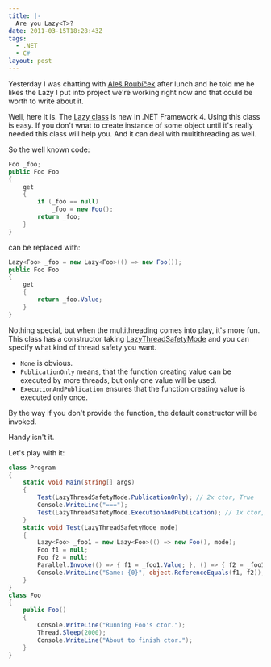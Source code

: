 ```yaml
---
title: |-
  Are you Lazy<T>?
date: 2011-03-15T18:28:43Z
tags:
  - .NET
  - C#
layout: post
---
```

Yesterday I was chatting with [Aleš Roubíček][1] after lunch and he told me he likes the Lazy<T> I put into project we're working right now and that could be worth to write about it.

Well, here it is. The [Lazy<T> class][2] is new in .NET Framework 4. Using this class is easy. If you don't wnat to create instance of some object until it's really needed this class will help you. And it can deal with multithreading as well.

So the well known code:

```csharp
Foo _foo;
public Foo Foo
{
	get
	{
		if (_foo == null)
			_foo = new Foo();
		return _foo;
	}
}
```

can be replaced with:

```csharp
Lazy<Foo> _foo = new Lazy<Foo>(() => new Foo());
public Foo Foo
{
	get
	{
		return _foo.Value;
	}
}
```

Nothing special, but when the multithreading comes into play, it's more fun. This class has a constructor taking [LazyThreadSafetyMode][3] and you can specify what kind of thread safety you want.

* `None` is obvious.
* `PublicationOnly` means, that the function creating value can be executed by more threads, but only one value will be used.
* `ExecutionAndPublication` ensures that the function creating value is executed only once.

By the way if you don't provide the function, the default constructor will be invoked.

Handy isn't it.

Let's play with it:

```csharp
class Program
{
	static void Main(string[] args)
	{
		Test(LazyThreadSafetyMode.PublicationOnly); // 2x ctor, True
		Console.WriteLine("===");
		Test(LazyThreadSafetyMode.ExecutionAndPublication); // 1x ctor, True
	}
	static void Test(LazyThreadSafetyMode mode)
	{
		Lazy<Foo> _foo1 = new Lazy<Foo>(() => new Foo(), mode);
		Foo f1 = null;
		Foo f2 = null;
		Parallel.Invoke(() => { f1 = _foo1.Value; }, () => { f2 = _foo1.Value; });
		Console.WriteLine("Same: {0}", object.ReferenceEquals(f1, f2));
	}
}
class Foo
{
	public Foo()
	{
		Console.WriteLine("Running Foo's ctor.");
		Thread.Sleep(2000);
		Console.WriteLine("About to finish ctor.");
	}
}
```

[1]: http://rarous.net/
[2]: http://msdn.microsoft.com/en-us/library/dd642331.aspx
[3]: http://msdn.microsoft.com/en-us/library/system.threading.lazythreadsafetymode.aspx